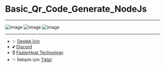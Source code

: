 # Basic_Qr_Code_Generate_NodeJs
---

![image](https://user-images.githubusercontent.com/63351166/202898815-c1262646-1f27-4b2d-bd17-c0bd400ac030.png)
![image](https://user-images.githubusercontent.com/63351166/202898821-606da5ce-84a9-448b-8941-031212567581.png)
![image](https://user-images.githubusercontent.com/63351166/202898845-d029a906-d9ab-44aa-89bc-360ba0fddbdc.png)

---

- ✨ [Destek İçin](https://fastuptime.com) <br>
- 💕 [Discord](https://fastuptime.com/discord)<br>
- 🎖️ [FasterHost Technology](https://fasterhost.tech/)<br>
- ✨ İletişim için [Tıkla!](mailto:fastuptime@gmail.com)<br>
